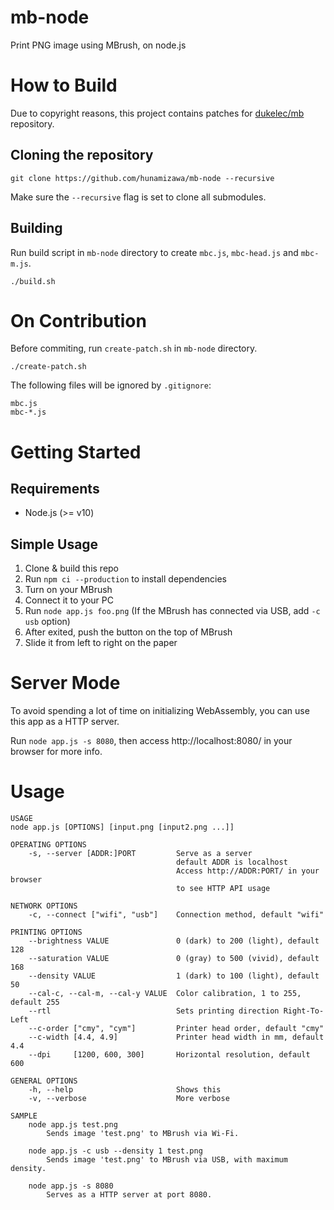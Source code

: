 # mb-node
Print PNG image using MBrush, on node.js

# How to Build

Due to copyright reasons, this project contains patches for [dukelec/mb](https://github.com/dukelec/mb) repository.

## Cloning the repository

```
git clone https://github.com/hunamizawa/mb-node --recursive
```

Make sure the `--recursive` flag is set to clone all submodules.

## Building

Run build script in `mb-node` directory to create `mbc.js`, `mbc-head.js` and `mbc-m.js`.

```
./build.sh
```

# On Contribution

Before commiting, run `create-patch.sh` in `mb-node` directory.

```
./create-patch.sh
```

The following files will be ignored by `.gitignore`:

```
mbc.js
mbc-*.js
```

# Getting Started

## Requirements

- Node.js (>= v10)

## Simple Usage

1. Clone & build this repo
1. Run `npm ci --production` to install dependencies
1. Turn on your MBrush
1. Connect it to your PC
1. Run `node app.js foo.png` (If the MBrush has connected via USB, add `-c usb` option)
1. After exited, push the button on the top of MBrush
1. Slide it from left to right on the paper

# Server Mode

To avoid spending a lot of time on initializing WebAssembly, you can use this app as a HTTP server.

Run `node app.js -s 8080`, then access http://localhost:8080/ in your browser for more info.

# Usage

```
USAGE
node app.js [OPTIONS] [input.png [input2.png ...]]

OPERATING OPTIONS
    -s, --server [ADDR:]PORT         Serve as a server
                                     default ADDR is localhost
                                     Access http://ADDR:PORT/ in your browser
                                     to see HTTP API usage

NETWORK OPTIONS
    -c, --connect ["wifi", "usb"]    Connection method, default "wifi"

PRINTING OPTIONS
    --brightness VALUE               0 (dark) to 200 (light), default 128
    --saturation VALUE               0 (gray) to 500 (vivid), default 168
    --density VALUE                  1 (dark) to 100 (light), default 50
    --cal-c, --cal-m, --cal-y VALUE  Color calibration, 1 to 255, default 255
    --rtl                            Sets printing direction Right-To-Left
    --c-order ["cmy", "cym"]         Printer head order, default "cmy"
    --c-width [4.4, 4.9]             Printer head width in mm, default 4.4
    --dpi     [1200, 600, 300]       Horizontal resolution, default 600

GENERAL OPTIONS
    -h, --help                       Shows this
    -v, --verbose                    More verbose

SAMPLE
    node app.js test.png
        Sends image 'test.png' to MBrush via Wi-Fi.

    node app.js -c usb --density 1 test.png
        Sends image 'test.png' to MBrush via USB, with maximum density.

    node app.js -s 8080
        Serves as a HTTP server at port 8080.
```